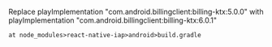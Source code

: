 Replace 
  playImplementation "com.android.billingclient:billing-ktx:5.0.0"
  with 
    playImplementation "com.android.billingclient:billing-ktx:6.0.1"

    at node_modules>react-native-iap>android>build.gradle